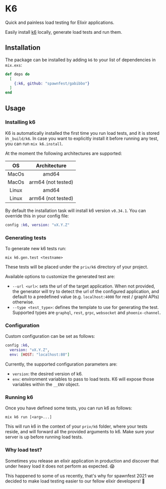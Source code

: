 # K6

Quick and painless load testing for Elixir applications.

Easily install [k6](https://k6.io) locally, generate load tests and run them.

## Installation

The package can be installed by adding `k6` to your list of dependencies in `mix.exs`:

```elixir
def deps do
  [
    {:k6, github: "spawnfest/gabibbo"}
  ]
end
```

## Usage

### Installing k6

K6 is automatically installed the first time you run load tests, and it is stored in `_build/k6`.
In case you want to explicitly install it before running any test, you can run `mix k6.install`.

At the moment the following architectures are supported:

|  OS   |    Architecture    |
| :---: | :----------------: |
| MacOs |       amd64        |
| MacOs | arm64 (not tested) |
| Linux |       amd64        |
| Linux | arm64 (not tested) |

By default the installation task will install k6 version `v0.34.1`.
You can override this in your config file:

```elixir
config :k6, version: "vX.Y.Z"
```

### Generating tests

To generate new k6 tests run:

```shell
mix k6.gen.test <testname>
```

These tests will be placed under the `priv/k6` directory of your project.

Available options to customize the generated test are:

- `--url <url>`: sets the url of the target application. When not provided, the generator will try to detect the url of the configured application, and default to a predefined value (e.g. `localhost:4000` for rest / graphl APIs) otherwise.
- `--type <test_type>`: defines the template to use for generating the test. Supported types are `graphql`, `rest`, `grpc`, `websocket` and `phoenix-channel`.

### Configuration

Custom configuration can be set as follows:

```elixir
config :k6,
  version: "vX.Y.Z",
  env: [HOST: "localhost:80"]
```

Currently, the supported configuration parameters are:

* `version`: the desired version of k6.
* `env`: environment variables to pass to load tests. K6 will expose those variables within the `__ENV` object.

### Running k6

Once you have defined some tests, you can run k6 as follows:

```shell
mix k6 run [<arg>...]
```

This will run k6 in the context of your `priv/k6` folder, where your tests reside, and will forward all the provided arguments to k6.
Make sure your server is up before running load tests.

### Why load test?

Sometimes you release an elixir application in production and discover that under heavy load it does not perform as expected. :scream:

This happened to some of us recently, that's why for spawnfest 2021 we decided to make load testing easier to our fellow elixir developers! :hugs:

